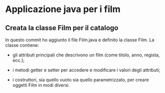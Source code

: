 # Applicazione java per i film
## Creata la classe Film per il catalogo

  In questo commit ho aggiunto il file Film.java e definito la classe Film.
La classe contiene:

- gli attributi principali che descrivono un film (come titolo, anno, regista, ecc.);

- i metodi getter e setter per accedere e modificare i valori degli attributi;

- i costruttori, sia quello vuoto sia quello parametrizzato, per creare oggetti Film in modi diversi.

